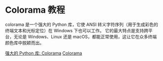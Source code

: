 # Colorama 教程

<show-structure depth="3"/>

colorama 是一个强大的 Python 库，它使 ANSI 转义字符序列（用于生成彩色的终端文本和光标定位）在 Windows 下也可以工作。
它的最大特点是支持跨平台，无论是 Windows、Linux 还是 macOS，都能正常使用，这让它在众多终端颜色库中脱颖而出。


<seealso>
<category ref="ref_docs">
    <a href="https://mp.weixin.qq.com/s/1Crfx_ZGx89KLh38w17gXQ">强大的 Python 库: Colorama</a>
</category>
<category ref="ref_github">
    <a href="https://github.com/tartley/colorama">Colorama</a>
</category>
<category ref="ref_issues">
</category>
<category ref="ref_hf">
</category>
<category ref="ref_ms">
</category>
</seealso>